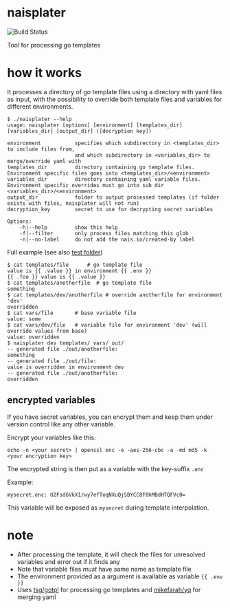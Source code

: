 naisplater
==========
![Build Status](https://github.com/nais/naisplater/workflows/Create%20docker%20image/badge.svg?branch=master)

Tool for processing go templates

# how it works

It processes a directory of go template files using a directory with yaml files as input, with the possibility to override both template files and variables for different environments.

```
$ ./naisplater --help
usage: naisplater [options] [environment] [templates_dir] [variables_dir] [output_dir] ([decryption key])

environment           specifies which subdirectory in <templates_dir> to include files from,
                      and which subdirectory in <variables_dir> to merge/override yaml with
templates_dir         directory containing go template files. Environment specific files goes into <templates_dir>/<environment>
variables_dir         directory containing yaml variable files. Environment specific overrides must go into sub dir <variables_dir>/<environment>
output_dir            folder to output processed templates (if folder exists with files, naisplater will not run)
decryption_key        secret to use for decrypting secret variables

Options:
    -h|--help         show this help
    -f|--filter       only process files matching this glob
    -n|--no-label     do not add the nais.io/created-by label
```

Full example (see also [test folder](https://github.com/nais/naisplater/tree/master/test))
```
$ cat templates/file      # go template file
value is {{ .value }} in environment {{ .env }}
{{ .foo }} value is {{ .value }}
$ cat templates/anotherfile  # go template file
something
$ cat templates/dev/anotherfile # override anotherfile for environment 'dev' 
overridden
$ cat vars/file       # base variable file
value: some
$ cat vars/dev/file   # variable file for environment 'dev' (will override values from base)
value: overridden
$ naisplater dev templates/ vars/ out/
-- generated file ./out/anotherfile:
something
-- generated file ./out/file:
value is overridden in environment dev
-- generated file ./out/anotherfile:
overridden
```

## encrypted variables

If you have secret variables, you can encrypt them and keep them under version control like any other variable.

Encrypt your variables like this:
```
echo -n <your secret> | openssl enc -e -aes-256-cbc -a -md md5 -k <your encryption key>
```
The encrypted string is then put as a variable with the key-suffix `.enc`

Example:
```
mysecret.enc: U2FsdGVkX1/wy7efToqNXuQjSBYCC8F0hMBdHTQFVc0=
```

This variable will be exposed as `mysecret` during template interpolation.

# note

- After processing the template, it will check the files for unresolved variables and error out if it finds any
- Note that variable files _must_ have same name as template file
- The environment provided as a argument is available as variable `{{ .env }}`
- Uses [tsg/gotpl](https://github.com/tsg/gotpl) for processing go templates and [mikefarah/yq](https://github.com/mikefarah/yq) for merging yaml
